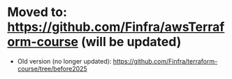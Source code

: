 # Moved to: https://github.com/Finfra/awsTerraform-course (will be updated)
* Old version (no longer updated): https://github.com/Finfra/terraform-course/tree/before2025